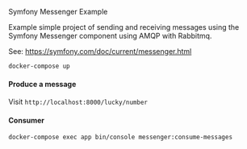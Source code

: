 Symfony Messenger Example

Example simple project of sending and receiving messages using the Symfony Messenger component using AMQP with Rabbitmq.

See: https://symfony.com/doc/current/messenger.html

`docker-compose up`

#### Produce a message

Visit `http://localhost:8000/lucky/number`

#### Consumer

`docker-compose exec app bin/console messenger:consume-messages`